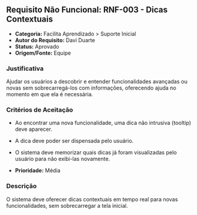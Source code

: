 ## Requisito Não Funcional: RNF-003 - Dicas Contextuais

- **Categoria:** Facilita Aprendizado > Suporte Inicial
- **Autor do Requisito:** Davi Duarte
- **Status:** Aprovado
- **Origem/Fonte:** Equipe

### Justificativa

Ajudar os usuários a descobrir e entender funcionalidades avançadas ou novas sem sobrecarregá-los com informações, oferecendo ajuda no momento em que ela é necessária.

### Critérios de Aceitação

- Ao encontrar uma nova funcionalidade, uma dica não intrusiva (tooltip) deve aparecer.
- A dica deve poder ser dispensada pelo usuário.
- O sistema deve memorizar quais dicas já foram visualizadas pelo usuário para não exibi-las novamente.

- **Prioridade:** Média

### Descrição

O sistema deve oferecer dicas contextuais em tempo real para novas funcionalidades, sem sobrecarregar a tela inicial.
